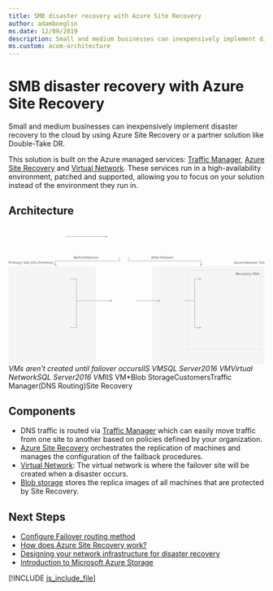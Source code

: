 ```yaml
---
title: SMB disaster recovery with Azure Site Recovery
author: adamboeglin
ms.date: 12/09/2019
description: Small and medium businesses can inexpensively implement disaster recovery to the cloud by using Azure Site Recovery or a partner solution like Double-Take DR.
ms.custom: acom-architecture
---
```

# SMB disaster recovery with Azure Site Recovery

Small and medium businesses can inexpensively implement disaster recovery to the cloud by using Azure Site Recovery or a partner solution like Double-Take DR.

This solution is built on the Azure managed services: [Traffic Manager](/en-us/services/traffic-manager/), [Azure Site Recovery](/en-us/services/site-recovery/) and [Virtual Network](/en-us/services/virtual-network/). These services run in a high-availability environment, patched and supported, allowing you to focus on your solution instead of the environment they run in.


## Architecture

<svg class="architecture-diagram" aria-labelledby="disaster-recovery-smb-azure-site-recovery" height="443.187" viewbox="0 0 825.047 443.187" width="825.047" xmlns="https://www.w3.org/2000/svg"><title id="disaster-recovery-smb-azure-site-recovery">Recuperao aps desastre para PMEs com o Azure Site Recovery</title><desc>As pequenas e mdias empresas podem implementar a recuperao aps desastre de forma econmica na cloud com o Azure Site Recovery ou uma soluo de parceiro como o Double-Take DR.</desc><g><line fill="none" stroke="#b5b5b5" stroke-miterlimit="10" stroke-width="1.643" x1="183.889" x2="314.648" y1="33.71" y2="33.71"></line><polygon fill="#b5b5b5" points="313.449 37.805 320.542 33.71 313.449 29.614 313.449 37.805"></polygon></g><rect fill="#ededed" height="315" opacity="0.5" width="362" x="463.047" y="128.187"></rect><rect fill="#ededed" height="315" opacity="0.5" width="282" x="0.001" y="128.187"></rect><g><polyline fill="none" points="386.169 99.009 386.169 111.729 620.87 111.729 620.87 122.791" stroke="#b5b5b5" stroke-miterlimit="10" stroke-width="1.643"></polyline><polygon fill="#b5b5b5" points="616.774 121.592 620.87 128.685 624.965 121.592 616.774 121.592"></polygon></g><g><polyline fill="none" points="357.87 99.009 357.87 111.729 151.169 111.729 151.169 122.791" stroke="#b5b5b5" stroke-miterlimit="10" stroke-width="1.643"></polyline><polygon fill="#b5b5b5" points="147.073 121.592 151.169 128.685 155.264 121.592 147.073 121.592"></polygon></g><g><line fill="none" stroke="#b5b5b5" stroke-miterlimit="10" stroke-width="1.643" x1="410.519" x2="483.345" y1="239.781" y2="239.781"></line><polygon fill="#b5b5b5" points="482.147 243.877 489.24 239.781 482.147 235.686 482.147 243.877"></polygon></g><g><line fill="none" stroke="#b5b5b5" stroke-miterlimit="10" stroke-width="1.643" x1="219.126" x2="329.345" y1="239.781" y2="239.781"></line><polygon fill="#b5b5b5" points="328.147 243.877 335.24 239.781 328.147 235.686 328.147 243.877"></polygon></g><text fill="#5d5d5d" font-family="SegoeUI, Segoe UI" font-size="12" transform="translate(727.851 121.207)">Azure <tspan letter-spacing="-0.034em" x="33.691" y="0">F</tspan><tspan x="39.141" y="0">ailover Site</tspan></text><text fill="#5d5d5d" font-family="SegoeUI, Segoe UI" font-size="12" transform="translate(732.095 157.067)"><tspan letter-spacing="-0.029em">R</tspan><tspan x="6.826" y="0">ecovery VMs</tspan></text><text fill="#5d5d5d" font-family="SegoeUI, Segoe UI" font-size="12" transform="translate(0 121.207)">Primary Site (On-Premise)</text><text fill="#5d5d5d" font-family="SegoeUI, Segoe UI" font-size="12" transform="translate(210 105.207)">Before <tspan letter-spacing="-0.034em" x="37.676" y="0">F</tspan><tspan x="43.125" y="0">ailover</tspan></text><text fill="#5d5d5d" font-family="SegoeUI, Segoe UI" font-size="12" transform="translate(459.518 105.207)">After <tspan letter-spacing="-0.034em" x="29.297" y="0">F</tspan><tspan x="34.746" y="0">ailover</tspan></text><polyline fill="none" points="197.519 326.637 219.126 326.637 219.126 169.711 197.519 169.711" stroke="#b5b5b5" stroke-miterlimit="10" stroke-width="1.643"></polyline><line fill="none" stroke="#b5b5b5" stroke-miterlimit="10" stroke-width="1.643" x1="600.245" x2="564.131" y1="239.781" y2="239.781"></line><g><polyline fill="none" points="615.958 169.712 600.245 169.712 600.245 326.636 615.958 326.636" stroke="#b5b5b5" stroke-miterlimit="10" stroke-width="1.643"></polyline><polygon fill="#b5b5b5" points="614.759 165.616 621.852 169.712 614.759 173.807 614.759 165.616"></polygon><polygon fill="#b5b5b5" points="614.759 330.732 621.852 326.636 614.759 322.541 614.759 330.732"></polygon></g><g opacity="0.5"><g><polyline fill="none" points="812.737 392.187 812.737 395.187 809.737 395.187" stroke="#b5b5b5" stroke-miterlimit="10" stroke-width="1.643"></polyline><line fill="none" stroke="#b5b5b5" stroke-dasharray="6.159 6.159" stroke-miterlimit="10" stroke-width="1.643" x1="803.578" x2="584.922" y1="395.187" y2="395.187"></line><polyline fill="none" points="581.842 395.187 578.842 395.187 578.842 392.187" stroke="#b5b5b5" stroke-miterlimit="10" stroke-width="1.643"></polyline><line fill="none" stroke="#b5b5b5" stroke-dasharray="6.041 6.041" stroke-miterlimit="10" stroke-width="1.643" x1="578.842" x2="578.842" y1="386.146" y2="147.541"></line><polyline fill="none" points="578.842 144.52 578.842 141.52 581.842 141.52" stroke="#b5b5b5" stroke-miterlimit="10" stroke-width="1.643"></polyline><line fill="none" stroke="#b5b5b5" stroke-dasharray="6.159 6.159" stroke-miterlimit="10" stroke-width="1.643" x1="588.001" x2="806.658" y1="141.52" y2="141.52"></line><polyline fill="none" points="809.737 141.52 812.737 141.52 812.737 144.52" stroke="#b5b5b5" stroke-miterlimit="10" stroke-width="1.643"></polyline><line fill="none" stroke="#b5b5b5" stroke-dasharray="6.041 6.041" stroke-miterlimit="10" stroke-width="1.643" x1="812.737" x2="812.737" y1="150.561" y2="389.167"></line></g></g><text fill="#5d5d5d" font-family="SegoeUI, Segoe UI" font-size="12" transform="translate(744.758 272.644)">*VMs <tspan x="0" y="14.4">aren't </tspan><tspan x="0" y="28.8">created </tspan><tspan x="0" y="43.2">until </tspan><tspan x="0" y="57.6">failover </tspan><tspan x="0" y="72">occurs</tspan></text><g><g><text fill="#5d5d5d" font-family="SegoeUI, Segoe UI" font-size="12" transform="translate(136.325 215.479)">IIS VM</text><g><path d="M159.867,190.7H147.752c1.456,5.139-.5,5.876-9.066,5.876v2.691h29.13v-2.691c-8.566,0-9.407-.734-7.949-5.876" fill="#7a7a7a"></path><path d="M172.835,158.143H133.4a2.52,2.52,0,0,0-2.421,2.537v27.5A2.506,2.506,0,0,0,133.4,190.7h39.439a2.753,2.753,0,0,0,2.692-2.515v-27.5a2.763,2.763,0,0,0-2.692-2.537" fill="#a0a1a2"></path><path d="M172.862,158.146l-.028,0H133.4a2.519,2.519,0,0,0-2.421,2.537v27.5A2.506,2.506,0,0,0,133.4,190.7h.938Z" fill="#fff" opacity="0.2" style="isolation: isolate"></path><polygon fill="#59b4d9" points="172.049 161.572 172.049 187.27 134.351 187.27 134.351 161.572 172.049 161.572"></polygon><polygon fill="#59b4d9" points="134.351 187.27 134.403 187.27 134.403 161.573 168.868 161.521 168.87 161.521 134.351 161.573 134.351 187.27"></polygon><rect fill="#a0a1a2" height="2.692" width="29.13" x="138.686" y="196.571"></rect><path d="M153.711,160.01a.632.632,0,1,1-.633-.633.633.633,0,0,1,.633.633" fill="#b8d432"></path><path d="M153.736,173.641a.248.248,0,0,1-.119-.034l-7.845-4.528a.241.241,0,0,1-.118-.206.238.238,0,0,1,.118-.2l7.8-4.5a.239.239,0,0,1,.234,0l7.847,4.53a.238.238,0,0,1,0,.41l-7.795,4.5a.24.24,0,0,1-.12.034" fill="#fff"></path><path d="M152.609,184.647a.224.224,0,0,1-.119-.032l-7.821-4.514a.232.232,0,0,1-.121-.206v-9.058a.241.241,0,0,1,.36-.206l7.821,4.512a.249.249,0,0,1,.116.208v9.058a.242.242,0,0,1-.116.206.25.25,0,0,1-.119.032" fill="#fff" opacity="0.7" style="isolation: isolate"></path><path d="M154.823,184.647a.256.256,0,0,1-.123-.032.241.241,0,0,1-.115-.206v-9a.246.246,0,0,1,.115-.206l7.821-4.512a.232.232,0,0,1,.235,0,.235.235,0,0,1,.12.2v9a.233.233,0,0,1-.12.206l-7.818,4.514a.211.211,0,0,1-.115.032" fill="#fff" opacity="0.4" style="isolation: isolate"></path></g></g><rect fill="#f0f" height="64.118" opacity="0" width="47.675" x="128.816" y="156.675"></rect></g><g><g><text fill="#5d5d5d" font-family="SegoeUI, Segoe UI" font-size="12" transform="translate(124.776 363.669)">SQL Server<tspan x="4.992" y="14.4">2016 VM</tspan></text><g><g><path d="M154.228,333.807H143.8c1.253,4.424-.43,5.058-7.8,5.058v2.316H161.07v-2.316c-7.373,0-8.1-.632-6.842-5.058" fill="#7a7a7a"></path><path d="M165.39,305.788H131.443a2.169,2.169,0,0,0-2.084,2.183v23.673a2.157,2.157,0,0,0,2.084,2.165H165.39a2.37,2.37,0,0,0,2.317-2.165V307.971a2.378,2.378,0,0,0-2.317-2.183" fill="#a0a1a2"></path><path d="M165.414,305.79l-.024,0H131.443a2.168,2.168,0,0,0-2.084,2.183v23.672a2.157,2.157,0,0,0,2.084,2.166h.808Z" fill="#fff" opacity="0.2" style="isolation: isolate"></path><polygon fill="#59b4d9" points="164.714 308.739 164.714 330.859 132.266 330.859 132.266 308.739 164.714 308.739"></polygon><polygon fill="#59b4d9" points="132.266 330.859 132.31 330.859 132.31 308.74 161.976 308.695 161.977 308.695 132.266 308.74 132.266 330.859"></polygon><rect fill="#a0a1a2" height="2.317" width="25.073" x="135.997" y="338.865"></rect><path d="M148.93,307.395a.544.544,0,1,1-.545-.545.545.545,0,0,1,.545.545" fill="#b8d432"></path><path d="M148.951,319.128a.213.213,0,0,1-.1-.029l-6.752-3.9a.208.208,0,0,1-.1-.177.2.2,0,0,1,.1-.176l6.712-3.872a.205.205,0,0,1,.2,0l6.754,3.9a.205.205,0,0,1,0,.353l-6.709,3.872a.207.207,0,0,1-.1.029" fill="#fff"></path><path d="M147.981,328.6a.193.193,0,0,1-.1-.028l-6.732-3.885a.2.2,0,0,1-.1-.177v-7.8a.207.207,0,0,1,.31-.177l6.731,3.884a.214.214,0,0,1,.1.179v7.8a.208.208,0,0,1-.1.177.215.215,0,0,1-.1.028" fill="#fff" opacity="0.7" style="isolation: isolate"></path><path d="M149.887,328.6a.22.22,0,0,1-.106-.028.208.208,0,0,1-.1-.177v-7.748a.212.212,0,0,1,.1-.177l6.731-3.884a.2.2,0,0,1,.2,0,.2.2,0,0,1,.1.176v7.747a.2.2,0,0,1-.1.177l-6.729,3.885a.181.181,0,0,1-.1.028" fill="#fff" opacity="0.4" style="isolation: isolate"></path></g><g><path d="M154.025,320.633v21.325c0,2.214,4.956,4.009,11.068,4.009V320.633Z" fill="#0072c6"></path><path d="M164.941,345.966h.152c6.113,0,11.068-1.794,11.068-4.008V320.633h-11.22Z" fill="#0072c6"></path><path d="M164.941,345.966h.152c6.113,0,11.068-1.794,11.068-4.008V320.633h-11.22Z" fill="#fff" opacity="0.15" style="isolation: isolate"></path><path d="M176.161,320.633c0,2.214-4.956,4.008-11.068,4.008s-11.068-1.795-11.068-4.008,4.956-4.008,11.068-4.008,11.068,1.795,11.068,4.008" fill="#fff"></path><path d="M173.9,320.4c0,1.462-3.942,2.645-8.805,2.645s-8.806-1.183-8.806-2.645,3.943-2.645,8.806-2.645,8.805,1.184,8.805,2.645" fill="#7fba00"></path><path d="M172.053,322.018c1.153-.447,1.845-1.007,1.845-1.615,0-1.462-3.942-2.646-8.806-2.646s-8.805,1.184-8.805,2.646c0,.608.693,1.168,1.845,1.615a24.074,24.074,0,0,1,13.92,0" fill="#b8d432"></path><path d="M161.577,335.435a1.818,1.818,0,0,1-.721,1.54,3.233,3.233,0,0,1-1.992.546,3.789,3.789,0,0,1-1.808-.39v-1.559a2.789,2.789,0,0,0,1.846.712,1.256,1.256,0,0,0,.753-.195.61.61,0,0,0,.266-.517.723.723,0,0,0-.256-.55,4.7,4.7,0,0,0-1.04-.6,2.292,2.292,0,0,1-1.6-2.046,1.847,1.847,0,0,1,.7-1.508,2.842,2.842,0,0,1,1.851-.567,4.624,4.624,0,0,1,1.7.268v1.456a2.763,2.763,0,0,0-1.607-.487,1.19,1.19,0,0,0-.716.192.606.606,0,0,0-.263.514.734.734,0,0,0,.212.543,3.428,3.428,0,0,0,.869.524,4.307,4.307,0,0,1,1.4.94A1.751,1.751,0,0,1,161.577,335.435Z" fill="#fff"></path><path d="M169.093,333.857a3.985,3.985,0,0,1-.56,2.138,2.99,2.99,0,0,1-1.578,1.271l2.026,1.876h-2.046l-1.447-1.622a3.392,3.392,0,0,1-1.678-.492,3.083,3.083,0,0,1-1.154-1.254,3.849,3.849,0,0,1-.407-1.776,4.15,4.15,0,0,1,.441-1.936,3.131,3.131,0,0,1,1.24-1.308,3.622,3.622,0,0,1,1.832-.458,3.37,3.37,0,0,1,1.727.443A3.024,3.024,0,0,1,168.671,332,3.987,3.987,0,0,1,169.093,333.857Zm-1.656.088a2.733,2.733,0,0,0-.463-1.678,1.5,1.5,0,0,0-1.267-.617,1.59,1.59,0,0,0-1.31.618,3.006,3.006,0,0,0-.01,3.28,1.55,1.55,0,0,0,1.281.611,1.571,1.571,0,0,0,1.291-.592A2.51,2.51,0,0,0,167.437,333.945Z" fill="#fff"></path><polygon fill="#fff" points="174.407 337.398 170.248 337.398 170.248 330.414 171.821 330.414 171.821 336.122 174.407 336.122 174.407 337.398"></polygon></g></g></g><rect fill="#f0f" height="78.867" opacity="0" width="62.47" x="121.418" y="304.675"></rect></g><g><g><text fill="#5d5d5d" font-family="SegoeUI, Segoe UI" font-size="12" transform="translate(479.773 431.273)">Virtual Network</text><g><path d="M540.276,404.95a1.081,1.081,0,0,0,0-1.422l-1.9-1.9-8.532-8.295a.909.909,0,0,0-1.343,0h0a.939.939,0,0,0,0,1.422l8.927,8.769a1,1,0,0,1,0,1.422l-9.085,9.085a1,1,0,0,0,0,1.422h0a.978.978,0,0,0,1.343,0l8.453-8.374.079-.079Z" fill="#3999c6"></path><path d="M501.25,404.95a1.081,1.081,0,0,1,0-1.422l1.9-1.9,8.532-8.295a.909.909,0,0,1,1.343,0h0a.939.939,0,0,1,0,1.422l-8.769,8.769a1,1,0,0,0,0,1.422l8.927,9.085a1,1,0,0,1,0,1.422h0a.978.978,0,0,1-1.343,0l-8.611-8.295-.079-.079Z" fill="#3999c6"></path><path d="M515.391,404.239a2.629,2.629,0,0,1-2.607,2.607,2.891,2.891,0,0,1-2.765-2.607,2.667,2.667,0,0,1,2.765-2.607A2.578,2.578,0,0,1,515.391,404.239Z" fill="#7fba00"></path><path d="M523.37,404.239a2.629,2.629,0,0,1-2.607,2.607A2.891,2.891,0,0,1,518,404.239a2.773,2.773,0,0,1,2.765-2.607A2.629,2.629,0,0,1,523.37,404.239Z" fill="#7fba00"></path><circle cx="528.821" cy="404.239" fill="#7fba00" r="2.607"></circle></g></g><rect fill="#f0f" height="41.257" opacity="0" width="86.986" x="477.145" y="392.041"></rect></g><g><g><text fill="#5d5d5d" font-family="SegoeUI, Segoe UI" font-size="12" transform="translate(632.737 363.429)">SQL Server<tspan x="2.49" y="14.4">2016 VM*</tspan></text><g><path d="M662.171,334.029H651.744c1.253,4.424-.43,5.058-7.8,5.058V341.4h25.073v-2.316c-7.373,0-8.1-.632-6.842-5.058" fill="#7a7a7a"></path><path d="M673.334,306.009H639.387a2.169,2.169,0,0,0-2.084,2.183v23.673a2.157,2.157,0,0,0,2.084,2.165h33.947a2.37,2.37,0,0,0,2.317-2.165V308.193a2.378,2.378,0,0,0-2.317-2.183" fill="#a0a1a2"></path><path d="M673.357,306.012l-.024,0H639.386a2.168,2.168,0,0,0-2.084,2.183v23.672a2.157,2.157,0,0,0,2.084,2.166h.808Z" fill="#fff" opacity="0.2" style="isolation: isolate"></path><polygon fill="#59b4d9" points="672.657 308.96 672.657 331.08 640.209 331.08 640.209 308.96 672.657 308.96"></polygon><polygon fill="#59b4d9" points="640.209 331.08 640.254 331.08 640.254 308.961 669.919 308.917 669.921 308.917 640.209 308.961 640.209 331.08"></polygon><rect fill="#a0a1a2" height="2.317" width="25.073" x="643.94" y="339.086"></rect><path d="M656.873,307.616a.544.544,0,1,1-.545-.545.545.545,0,0,1,.545.545" fill="#b8d432"></path><path d="M656.895,319.35a.213.213,0,0,1-.1-.029l-6.752-3.9a.208.208,0,0,1-.1-.177.2.2,0,0,1,.1-.176l6.712-3.872a.205.205,0,0,1,.2,0l6.754,3.9a.205.205,0,0,1,0,.353L657,319.32a.207.207,0,0,1-.1.029" fill="#fff"></path><path d="M655.925,328.823a.193.193,0,0,1-.1-.028l-6.732-3.885a.2.2,0,0,1-.1-.177v-7.8a.207.207,0,0,1,.31-.177l6.731,3.884a.214.214,0,0,1,.1.179v7.8a.208.208,0,0,1-.1.177.215.215,0,0,1-.1.028" fill="#fff" opacity="0.7" style="isolation: isolate"></path><path d="M657.831,328.823a.22.22,0,0,1-.106-.028.208.208,0,0,1-.1-.177V320.87a.212.212,0,0,1,.1-.177l6.731-3.884a.2.2,0,0,1,.2,0,.2.2,0,0,1,.1.176v7.747a.2.2,0,0,1-.1.177L657.93,328.8a.181.181,0,0,1-.1.028" fill="#fff" opacity="0.4" style="isolation: isolate"></path></g><g><path d="M661.968,320.854v21.325c0,2.214,4.956,4.009,11.068,4.009V320.854Z" fill="#0072c6"></path><path d="M672.885,346.187h.152c6.113,0,11.068-1.794,11.068-4.008V320.854h-11.22Z" fill="#0072c6"></path><path d="M672.885,346.187h.152c6.113,0,11.068-1.794,11.068-4.008V320.854h-11.22Z" fill="#fff" opacity="0.15" style="isolation: isolate"></path><path d="M684.1,320.854c0,2.214-4.956,4.008-11.068,4.008s-11.068-1.795-11.068-4.008,4.956-4.008,11.068-4.008,11.068,1.795,11.068,4.008" fill="#fff"></path><path d="M681.842,320.623c0,1.462-3.942,2.645-8.805,2.645s-8.806-1.183-8.806-2.645,3.943-2.645,8.806-2.645,8.805,1.184,8.805,2.645" fill="#7fba00"></path><path d="M680,322.24c1.153-.447,1.845-1.007,1.845-1.615,0-1.462-3.942-2.646-8.806-2.646s-8.805,1.184-8.805,2.646c0,.608.693,1.168,1.845,1.615a24.074,24.074,0,0,1,13.92,0" fill="#b8d432"></path><path d="M669.521,335.656a1.818,1.818,0,0,1-.721,1.54,3.233,3.233,0,0,1-1.992.546,3.789,3.789,0,0,1-1.808-.39v-1.559a2.789,2.789,0,0,0,1.846.712,1.256,1.256,0,0,0,.753-.195.61.61,0,0,0,.266-.517.723.723,0,0,0-.256-.55,4.7,4.7,0,0,0-1.04-.6,2.292,2.292,0,0,1-1.6-2.046,1.847,1.847,0,0,1,.7-1.508,2.842,2.842,0,0,1,1.851-.567,4.624,4.624,0,0,1,1.7.268v1.456a2.763,2.763,0,0,0-1.607-.487,1.19,1.19,0,0,0-.716.192.606.606,0,0,0-.263.514.734.734,0,0,0,.212.543,3.428,3.428,0,0,0,.869.524,4.307,4.307,0,0,1,1.4.94A1.751,1.751,0,0,1,669.521,335.656Z" fill="#fff"></path><path d="M677.037,334.078a3.985,3.985,0,0,1-.56,2.138,2.99,2.99,0,0,1-1.578,1.271l2.026,1.876h-2.046l-1.447-1.622a3.392,3.392,0,0,1-1.678-.492A3.083,3.083,0,0,1,670.6,336a3.849,3.849,0,0,1-.407-1.776,4.15,4.15,0,0,1,.441-1.936,3.131,3.131,0,0,1,1.24-1.308,3.622,3.622,0,0,1,1.832-.458,3.37,3.37,0,0,1,1.727.443,3.024,3.024,0,0,1,1.183,1.261A3.987,3.987,0,0,1,677.037,334.078Zm-1.656.088a2.733,2.733,0,0,0-.463-1.678,1.5,1.5,0,0,0-1.267-.617,1.59,1.59,0,0,0-1.31.618,3.006,3.006,0,0,0-.01,3.28,1.55,1.55,0,0,0,1.281.611,1.571,1.571,0,0,0,1.291-.592A2.51,2.51,0,0,0,675.381,334.166Z" fill="#fff"></path><polygon fill="#fff" points="682.351 337.62 678.191 337.62 678.191 330.635 679.764 330.635 679.764 336.344 682.351 336.344 682.351 337.62"></polygon></g></g><rect fill="#f0f" height="77.382" opacity="0" width="61.615" x="630.122" y="304.675"></rect></g><g><g><text fill="#5d5d5d" font-family="SegoeUI, Segoe UI" font-size="12" transform="translate(641.063 215.415)">IIS VM*</text><g><path d="M667.931,190.7H655.817c1.456,5.139-.5,5.876-9.066,5.876v2.691h29.13v-2.691c-8.566,0-9.407-.734-7.949-5.876" fill="#7a7a7a"></path><path d="M680.9,158.143H641.46a2.52,2.52,0,0,0-2.421,2.537v27.5a2.506,2.506,0,0,0,2.421,2.515H680.9a2.753,2.753,0,0,0,2.692-2.515v-27.5a2.763,2.763,0,0,0-2.692-2.537" fill="#a0a1a2"></path><path d="M680.927,158.146l-.028,0h-39.44a2.519,2.519,0,0,0-2.421,2.537v27.5a2.506,2.506,0,0,0,2.421,2.516h.938Z" fill="#fff" opacity="0.2" style="isolation: isolate"></path><polygon fill="#59b4d9" points="680.113 161.572 680.113 187.27 642.415 187.27 642.415 161.572 680.113 161.572"></polygon><polygon fill="#59b4d9" points="642.415 187.27 642.467 187.27 642.467 161.573 676.932 161.521 676.934 161.521 642.415 161.573 642.415 187.27"></polygon><rect fill="#a0a1a2" height="2.692" width="29.13" x="646.75" y="196.571"></rect><path d="M661.776,160.01a.632.632,0,1,1-.633-.633.633.633,0,0,1,.633.633" fill="#b8d432"></path><path d="M661.8,173.641a.248.248,0,0,1-.119-.034l-7.845-4.528a.241.241,0,0,1-.118-.206.238.238,0,0,1,.118-.2l7.8-4.5a.239.239,0,0,1,.234,0l7.847,4.53a.238.238,0,0,1,0,.41l-7.795,4.5a.24.24,0,0,1-.12.034" fill="#fff"></path><path d="M660.674,184.647a.224.224,0,0,1-.119-.032l-7.821-4.514a.232.232,0,0,1-.121-.206v-9.058a.241.241,0,0,1,.36-.206l7.821,4.512a.249.249,0,0,1,.116.208v9.058a.242.242,0,0,1-.116.206.25.25,0,0,1-.119.032" fill="#fff" opacity="0.7" style="isolation: isolate"></path><path d="M662.888,184.647a.256.256,0,0,1-.123-.032.241.241,0,0,1-.115-.206v-9a.246.246,0,0,1,.115-.206l7.821-4.512a.232.232,0,0,1,.235,0,.235.235,0,0,1,.12.2v9a.233.233,0,0,1-.12.206L663,184.615a.211.211,0,0,1-.115.032" fill="#fff" opacity="0.4" style="isolation: isolate"></path></g></g><rect fill="#f0f" height="64.505" opacity="0" width="48.117" x="636.988" y="155.288"></rect></g><g><g><text fill="#5d5d5d" font-family="SegoeUI, Segoe UI" font-size="12" transform="translate(494.383 277.969)">Blob <tspan letter-spacing="-0.032em" x="27.158" y="0">S</tspan><tspan x="33.146" y="0">torage</tspan></text><g><path d="M504.283,258.877a1.787,1.787,0,0,0,1.711,1.806h44.018a1.805,1.805,0,0,0,1.806-1.806V227.409H504.283Z" fill="#a0a1a2"></path><path d="M550.012,220.088H505.994a1.787,1.787,0,0,0-1.711,1.806v5.419h47.535v-5.419a1.805,1.805,0,0,0-1.806-1.806" fill="#7a7a7a"></path><rect fill="#0072c6" height="12.359" width="19.394" x="507.801" y="230.641"></rect><rect fill="#0072c6" height="12.359" width="19.394" x="507.801" y="244.712"></rect><rect fill="#fff" height="12.359" width="19.299" x="528.906" y="230.641"></rect><rect fill="#0072c6" height="12.359" width="19.299" x="528.906" y="244.712"></rect><path d="M506.184,220.088a1.907,1.907,0,0,0-1.9,1.9v36.7a1.907,1.907,0,0,0,1.9,1.9h2.092l37.458-40.5Z" fill="#fff" opacity="0.2" style="isolation: isolate"></path></g></g><rect fill="#f0f" height="61.615" opacity="0" width="70.569" x="493.562" y="218.38"></rect></g><g><g><text fill="#5d5d5d" font-family="SegoeUI, Segoe UI" font-size="12" transform="translate(120.121 77.733)">Customers</text><g><path d="M164.228,30.007a8.158,8.158,0,1,1-8.159-8.158,8.158,8.158,0,0,1,8.159,8.158" fill="#59b4d9"></path><polygon fill="#59b4d9" points="162.034 40.961 156.069 49.319 150.104 40.961 143.897 40.961 143.897 61.57 168.242 61.57 168.242 40.961 162.034 40.961"></polygon><path d="M139.71,43.7a4.584,4.584,0,1,1-4.584-4.583A4.582,4.582,0,0,1,139.71,43.7" fill="#59b4d9"></path><polygon fill="#59b4d9" points="138.477 49.993 135.126 54.689 131.775 49.993 128.288 49.993 128.288 61.57 141.964 61.57 141.964 49.993 138.477 49.993"></polygon><path d="M147.911,30.007a8.153,8.153,0,0,0,7.958,8.148l2.049-16.087a8.132,8.132,0,0,0-10.007,7.939" fill="#fff" opacity="0.2" style="isolation: isolate"></path><polygon fill="#fff" opacity="0.2" points="150.106 40.961 143.896 40.961 143.896 61.57 152.925 61.57 154.726 47.438 150.106 40.961" style="isolation: isolate"></polygon><path d="M130.543,43.7a4.582,4.582,0,0,0,4.583,4.582c.16,0,.309-.03.465-.046l1.124-8.82a4.55,4.55,0,0,0-6.172,4.284" fill="#fff" opacity="0.2" style="isolation: isolate"></path><polygon fill="#fff" opacity="0.2" points="131.776 49.993 128.288 49.993 128.288 61.57 133.931 61.57 134.857 54.311 131.776 49.993" style="isolation: isolate"></polygon></g></g><rect fill="#f0f" height="63.725" opacity="0" width="56.754" x="119.737" y="17.854"></rect></g><g><g><text fill="#5d5d5d" font-family="SegoeUI, Segoe UI" font-size="12" transform="translate(331.042 77.733)"><tspan letter-spacing="-0.087em">T</tspan><tspan x="5.244" y="0">raffic Manager</tspan><tspan x="3.144" y="14.4">(DNS </tspan><tspan letter-spacing="-0.029em" x="33.817" y="14.4">R</tspan><tspan x="40.644" y="14.4">outing)</tspan></text><g><polygon fill="#804998" points="399.051 44.628 399.051 22.061 383.261 6.319 360.917 6.319 345.094 22.537 345.094 44.548 360.884 60.275 383.261 60.275 399.051 44.628"></polygon><path d="M382.365,8.477H361.808L347.253,23.4v20.25L361.78,58.117h20.586l14.526-14.4V22.96ZM381.14,55.138h-.164L368.8,42.787l2.57-2.873H362.55v9.045l2.889-3.11,9.57,9.289h-12L350.231,42.411V24.61l3.585-3.676,9.528,8.584-5.427,5.634h17.33V17.936l-5.665,5.649L359.993,14.6l3.071-3.148h18.07L393.914,24.2V40.108l-6.067-5.717,4.444-4H380.007v11.6l4.014-3.983,6.872,7.462Z" fill="#fff" opacity="0.8" style="isolation: isolate"></path><polygon fill="#fff" opacity="0.2" points="391.385 14.419 383.261 6.319 360.917 6.319 345.094 22.537 345.094 44.549 353.191 52.612 391.385 14.419" style="isolation: isolate"></polygon></g></g><rect fill="#f0f" height="96.563" opacity="0" width="83.417" x="330.363"></rect></g><g><g><text fill="#5d5d5d" font-family="SegoeUI, Segoe UI" font-size="12" transform="translate(336.777 277.415)">Site <tspan letter-spacing="-0.029em" x="22.91" y="0">R</tspan><tspan x="29.736" y="0">ecovery</tspan></text><g><path d="M375.694,230.174a12.262,12.262,0,0,1,12.178,10.708,13.762,13.762,0,0,1,3.464,3.989,9.116,9.116,0,0,0,6.929-8.924,8.4,8.4,0,0,0-5.144-7.769v-1.155A11.2,11.2,0,0,0,381.993,215.9a11.384,11.384,0,0,0-9.134,4.619,8.51,8.51,0,0,0-12.913,6.3,13.385,13.385,0,0,1,2.1-.1c3.254,0,6.929.525,9.973,3.779Z" fill="#59b4d9"></path><path d="M384.2,242.982v-.63a8.423,8.423,0,0,0-8.4-8.4,9.115,9.115,0,0,0-4.094,1.05v0c-.1.1-.315.1-.42.21l-.1-.1a9.3,9.3,0,0,0-3.569,7.454h3.674l-5.564,6.614-5.669-6.614h3.779a14.088,14.088,0,0,1,4.409-10.183,11.245,11.245,0,0,0-17.322,9.239v1.155a8.474,8.474,0,0,0-5.039,7.769c0,5.249,4.2,9.239,9.658,9.239h23.831a9.351,9.351,0,0,0,9.658-9.239A8.1,8.1,0,0,0,384.2,242.982Z" fill="#0072c6"></path></g></g><rect fill="#f0f" height="73.978" opacity="0" width="73.978" x="335.89" y="208.928"></rect></g></svg>

## Components
* DNS traffic is routed via [Traffic Manager](https://azure.microsoft.com/services/traffic-manager/) which can easily move traffic from one site to another based on policies defined by your organization.
* [Azure Site Recovery](https://azure.microsoft.com/services/site-recovery/) orchestrates the replication of machines and manages the configuration of the failback procedures.
* [Virtual Network](https://azure.microsoft.com/services/virtual-network/): The virtual network is where the failover site will be created when a disaster occurs.
* [Blob storage](https://azure.microsoft.com/services/storage/blobs/) stores the replica images of all machines that are protected by Site Recovery.

## Next Steps
* [Configure Failover routing method](https://docs.microsoft.com/api/Redirect/documentation/articles/traffic-manager-configure-failover-routing-method/)
* [How does Azure Site Recovery work?](https://docs.microsoft.com/api/Redirect/documentation/articles/site-recovery-components/)
* [Designing your network infrastructure for disaster recovery](https://docs.microsoft.com/api/Redirect/documentation/articles/site-recovery-network-design/)
* [Introduction to Microsoft Azure Storage](https://docs.microsoft.com/api/Redirect/documentation/articles/storage-introduction/)

[!INCLUDE [js_include_file](../../_js/index.md)]
